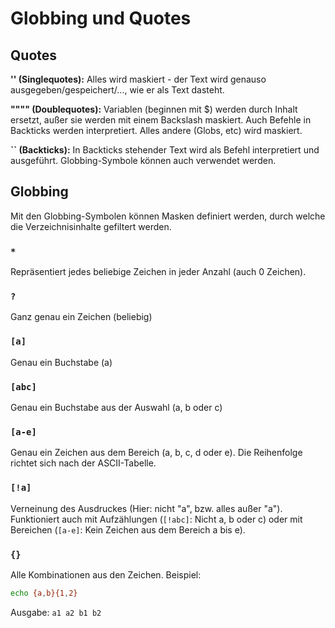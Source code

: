 # Globbing und Quotes
## Quotes
**'' (Singlequotes):** Alles wird maskiert - der Text wird genauso ausgegeben/gespeichert/..., wie er als Text dasteht. 

**"""" (Doublequotes):** Variablen (beginnen mit $) werden durch Inhalt ersetzt, außer sie werden mit einem Backslash maskiert. Auch Befehle in Backticks werden interpretiert. Alles andere (Globs, etc) wird maskiert. 

**\`\` (Backticks):** In Backticks stehender Text wird als Befehl interpretiert und ausgeführt. Globbing-Symbole können auch verwendet werden. 


## Globbing
Mit den Globbing-Symbolen können Masken definiert werden, durch welche die Verzeichnisinhalte gefiltert werden. 

### `*` 
Repräsentiert jedes beliebige Zeichen in jeder Anzahl (auch 0 Zeichen).

### `?`
Ganz genau ein Zeichen (beliebig)

### `[a]`
Genau ein Buchstabe (a)

### `[abc]`
Genau ein Buchstabe aus der Auswahl (a, b oder c)

### `[a-e]`
Genau ein Zeichen aus dem Bereich (a, b, c, d oder e). Die Reihenfolge richtet sich nach der ASCII-Tabelle. 

### `[!a]`
Verneinung des Ausdruckes (Hier: nicht "a", bzw. alles außer "a"). Funktioniert auch mit Aufzählungen (`[!abc]`: Nicht a, b oder c) oder mit Bereichen (`[a-e]`: Kein Zeichen aus dem Bereich a bis e). 

### `{}`
Alle Kombinationen aus den Zeichen. Beispiel: 
```sh
echo {a,b}{1,2}
```
Ausgabe: `a1 a2 b1 b2`

